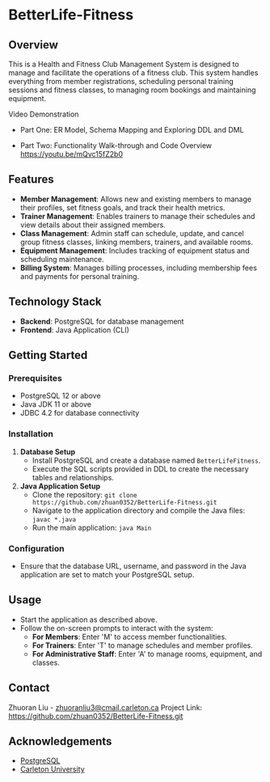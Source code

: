 # BetterLife-Fitness

## Overview
This is a Health and Fitness Club Management System is designed to manage and facilitate the operations of a fitness club. This system handles everything from member registrations, scheduling personal training sessions and fitness classes, to managing room bookings and maintaining equipment.

Video Demonstration
- Part One: ER Model, Schema Mapping and Exploring DDL and DML

- Part Two: Functionality Walk-through and Code Overview https://youtu.be/mQvc15fZ2b0

## Features
- **Member Management**: Allows new and existing members to manage their profiles, set fitness goals, and track their health metrics.
- **Trainer Management**: Enables trainers to manage their schedules and view details about their assigned members.
- **Class Management**: Admin staff can schedule, update, and cancel group fitness classes, linking members, trainers, and available rooms.
- **Equipment Management**: Includes tracking of equipment status and scheduling maintenance.
- **Billing System**: Manages billing processes, including membership fees and payments for personal training.

## Technology Stack
- **Backend**: PostgreSQL for database management
- **Frontend**: Java Application (CLI)

## Getting Started

### Prerequisites
- PostgreSQL 12 or above
- Java JDK 11 or above
- JDBC 4.2 for database connectivity

### Installation
1. **Database Setup**
   - Install PostgreSQL and create a database named `BetterLifeFitness`.
   - Execute the SQL scripts provided in DDL to create the necessary tables and relationships.
2. **Java Application Setup**
   - Clone the repository: `git clone https://github.com/zhuan0352/BetterLife-Fitness.git`
   - Navigate to the application directory and compile the Java files: `javac *.java`
   - Run the main application: `java Main`

### Configuration
- Ensure that the database URL, username, and password in the Java application are set to match your PostgreSQL setup.

## Usage
- Start the application as described above.
- Follow the on-screen prompts to interact with the system:
  - **For Members**: Enter 'M' to access member functionalities.
  - **For Trainers**: Enter 'T' to manage schedules and member profiles.
  - **For Administrative Staff**: Enter 'A' to manage rooms, equipment, and classes.

## Contact
Zhuoran Liu - zhuoranliu3@cmail.carleton.ca 
Project Link: https://github.com/zhuan0352/BetterLife-Fitness.git

## Acknowledgements
- [PostgreSQL](https://www.postgresql.org/)
- [Carleton University](#)
